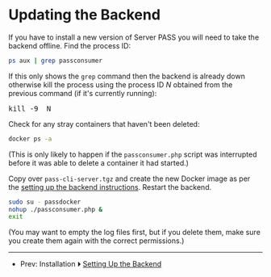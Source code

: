 # Updating the Backend

If you have to install a new version of Server PASS you will need to
take the backend offline. Find the process ID:

```bash
ps aux | grep passconsumer
```

If this only shows the `grep` command then the backend is already
down otherwise kill the process using the process ID _N_ obtained from
the previous command (if it's currently running):

<pre>
kill -9 _N_
</pre>

Check for any stray containers that haven't been deleted:

```bash
docker ps -a
```

(This is only likely to happen if the `passconsumer.php` script was
interrupted before it was able to delete a container it had
started.) 

Copy over `pass-cli-server.tgz` and create the new Docker image as
per the [setting up the backend instructions](buildingimage.md).
Restart the backend.

```bash
sudo su - passdocker
nohup ./passconsumer.php &
exit
```

(You may want to empty the log files first, but if you delete them,
make sure you create them again with the correct permissions.)

---

 - Prev: Installation ⏵ [Setting Up the Backend](setupbackend.md)

